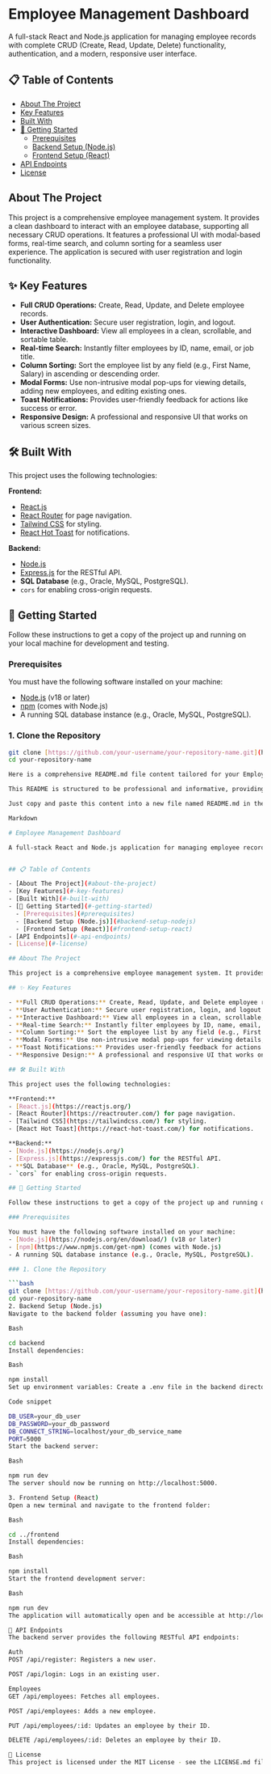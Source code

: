 # Employee Management Dashboard

A full-stack React and Node.js application for managing employee records with complete CRUD (Create, Read, Update, Delete) functionality, authentication, and a modern, responsive user interface.



## 📋 Table of Contents

- [About The Project](#about-the-project)
- [Key Features](#-key-features)
- [Built With](#-built-with)
- [🚀 Getting Started](#-getting-started)
  - [Prerequisites](#prerequisites)
  - [Backend Setup (Node.js)](#backend-setup-nodejs)
  - [Frontend Setup (React)](#frontend-setup-react)
- [API Endpoints](#-api-endpoints)
- [License](#-license)

## About The Project

This project is a comprehensive employee management system. It provides a clean dashboard to interact with an employee database, supporting all necessary CRUD operations. It features a professional UI with modal-based forms, real-time search, and column sorting for a seamless user experience. The application is secured with user registration and login functionality.

## ✨ Key Features

- **Full CRUD Operations:** Create, Read, Update, and Delete employee records.
- **User Authentication:** Secure user registration, login, and logout.
- **Interactive Dashboard:** View all employees in a clean, scrollable, and sortable table.
- **Real-time Search:** Instantly filter employees by ID, name, email, or job title.
- **Column Sorting:** Sort the employee list by any field (e.g., First Name, Salary) in ascending or descending order.
- **Modal Forms:** Use non-intrusive modal pop-ups for viewing details, adding new employees, and editing existing ones.
- **Toast Notifications:** Provides user-friendly feedback for actions like success or error.
- **Responsive Design:** A professional and responsive UI that works on various screen sizes.

## 🛠️ Built With

This project uses the following technologies:

**Frontend:**
- [React.js](https://reactjs.org/)
- [React Router](https://reactrouter.com/) for page navigation.
- [Tailwind CSS](https://tailwindcss.com/) for styling.
- [React Hot Toast](https://react-hot-toast.com/) for notifications.

**Backend:**
- [Node.js](https://nodejs.org/)
- [Express.js](https://expressjs.com/) for the RESTful API.
- **SQL Database** (e.g., Oracle, MySQL, PostgreSQL).
- `cors` for enabling cross-origin requests.

## 🚀 Getting Started

Follow these instructions to get a copy of the project up and running on your local machine for development and testing.

### Prerequisites

You must have the following software installed on your machine:
- [Node.js](https://nodejs.org/en/download/) (v18 or later)
- [npm](https://www.npmjs.com/get-npm) (comes with Node.js)
- A running SQL database instance (e.g., Oracle, MySQL, PostgreSQL).

### 1. Clone the Repository

```bash
git clone [https://github.com/your-username/your-repository-name.git](https://github.com/your-username/your-repository-name.git)
cd your-repository-name

Here is a comprehensive README.md file content tailored for your Employee Management Dashboard project.

This README is structured to be professional and informative, providing everything another developer would need to understand, install, and run your application.

Just copy and paste this content into a new file named README.md in the root of your project folder.

Markdown

# Employee Management Dashboard

A full-stack React and Node.js application for managing employee records with complete CRUD (Create, Read, Update, Delete) functionality, authentication, and a modern, responsive user interface.


## 📋 Table of Contents

- [About The Project](#about-the-project)
- [Key Features](#-key-features)
- [Built With](#-built-with)
- [🚀 Getting Started](#-getting-started)
  - [Prerequisites](#prerequisites)
  - [Backend Setup (Node.js)](#backend-setup-nodejs)
  - [Frontend Setup (React)](#frontend-setup-react)
- [API Endpoints](#-api-endpoints)
- [License](#-license)

## About The Project

This project is a comprehensive employee management system. It provides a clean dashboard to interact with an employee database, supporting all necessary CRUD operations. It features a professional UI with modal-based forms, real-time search, and column sorting for a seamless user experience. The application is secured with user registration and login functionality.

## ✨ Key Features

- **Full CRUD Operations:** Create, Read, Update, and Delete employee records.
- **User Authentication:** Secure user registration, login, and logout.
- **Interactive Dashboard:** View all employees in a clean, scrollable, and sortable table.
- **Real-time Search:** Instantly filter employees by ID, name, email, or job title.
- **Column Sorting:** Sort the employee list by any field (e.g., First Name, Salary) in ascending or descending order.
- **Modal Forms:** Use non-intrusive modal pop-ups for viewing details, adding new employees, and editing existing ones.
- **Toast Notifications:** Provides user-friendly feedback for actions like success or error.
- **Responsive Design:** A professional and responsive UI that works on various screen sizes.

## 🛠️ Built With

This project uses the following technologies:

**Frontend:**
- [React.js](https://reactjs.org/)
- [React Router](https://reactrouter.com/) for page navigation.
- [Tailwind CSS](https://tailwindcss.com/) for styling.
- [React Hot Toast](https://react-hot-toast.com/) for notifications.

**Backend:**
- [Node.js](https://nodejs.org/)
- [Express.js](https://expressjs.com/) for the RESTful API.
- **SQL Database** (e.g., Oracle, MySQL, PostgreSQL).
- `cors` for enabling cross-origin requests.

## 🚀 Getting Started

Follow these instructions to get a copy of the project up and running on your local machine for development and testing.

### Prerequisites

You must have the following software installed on your machine:
- [Node.js](https://nodejs.org/en/download/) (v18 or later)
- [npm](https://www.npmjs.com/get-npm) (comes with Node.js)
- A running SQL database instance (e.g., Oracle, MySQL, PostgreSQL).

### 1. Clone the Repository

```bash
git clone [https://github.com/your-username/your-repository-name.git](https://github.com/your-username/your-repository-name.git)
cd your-repository-name
2. Backend Setup (Node.js)
Navigate to the backend folder (assuming you have one):

Bash

cd backend
Install dependencies:

Bash

npm install
Set up environment variables: Create a .env file in the backend directory and add your database connection details.

Code snippet

DB_USER=your_db_user
DB_PASSWORD=your_db_password
DB_CONNECT_STRING=localhost/your_db_service_name
PORT=5000
Start the backend server:

Bash

npm run dev 
The server should now be running on http://localhost:5000.

3. Frontend Setup (React)
Open a new terminal and navigate to the frontend folder:

Bash

cd ../frontend 
Install dependencies:

Bash

npm install
Start the frontend development server:

Bash

npm run dev
The application will automatically open and be accessible at http://localhost:5173 (or another port if 5173 is busy).

🔌 API Endpoints
The backend server provides the following RESTful API endpoints:

Auth
POST /api/register: Registers a new user.

POST /api/login: Logs in an existing user.

Employees
GET /api/employees: Fetches all employees.

POST /api/employees: Adds a new employee.

PUT /api/employees/:id: Updates an employee by their ID.

DELETE /api/employees/:id: Deletes an employee by their ID.

📄 License
This project is licensed under the MIT License - see the LICENSE.md file for details.
